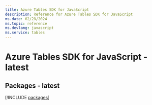 ```yaml
---
title: Azure Tables SDK for JavaScript
description: Reference for Azure Tables SDK for JavaScript
ms.date: 02/28/2024
ms.topic: reference
ms.devlang: javascript
ms.service: tables
---
```

# Azure Tables SDK for JavaScript - latest
## Packages - latest
[!INCLUDE [packages](tables-index.md)]